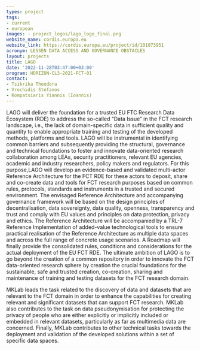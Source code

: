 ```yaml
---
types: project
tags:
- current
- european
images: - project_logos/lago_logo_final.png
website_name: cordis.europa.eu
website_link: https://cordis.europa.eu/project/id/101073951
acronym: LESSEN DATA ACCESS AND GOVERNANCE OBSTACLES
layout: projects
title: LAGO
date: '2022-11-28T03:47:00+03:00'
program: HORIZON-CL3-2021-FCT-01
contact:
- Tsikrika Theodora
- Vrochidis Stefanos
- Kompatsiaris Yiannis (Ioannis)
---
```

<p>
LAGO will deliver the foundation for a trusted EU FTC Research Data Ecosystem (RDE) to address the so-called “Data Issue” in the FCT research landscape, i.e., the lack of domain-specific data in sufficient quality and quantity to enable appropriate training and testing of the developed methods, platforms and tools. LAGO will be instrumental in identifying common barriers and subsequently providing the structural, governance and technical foundations to foster and innovate data-oriented research collaboration among LEAs, security practitioners, relevant EU agencies, academic and industry researchers, policy makers and regulators. For this purpose,LAGO will develop an evidence-based and validated multi-actor Reference Architecture for the FCT RDE for these actors to deposit, share and co-create data and tools for FCT research purposes based on common rules, protocols, standards and instruments in a trusted and secured environment. The envisaged Reference Architecture and accompanying governance framework will be based on the design principles of decentralisation, data sovereignty, data quality, openness, transparency and trust and comply with EU values and principles on data protection, privacy and ethics. The Reference Architecture will be accompanied by a TRL-7 Reference Implementation of added-value technological tools to ensure practical realisation of the Reference Architecture as multiple data spaces and across the full range of concrete usage scenarios. A Roadmap will finally provide the consolidated rules, conditions and considerations for the actual deployment of the EU FCT RDE. The ultimate ambition of LAGO is to go beyond the creation of a common repository in order to innovate the FCT data-oriented research sphere by creation the crucial foundations for the sustainable, safe and trusted creation, co-creation, sharing and maintenance of training and testing datasets for the FCT research domain.
</p>
<p>
MKLab leads the task related to the discovery of data and datasets that are relevant to the FCT domain in order to enhance the capabilities for creating relevant and significant datasets that can support FCT research. MKLab also contributes to the task on data pseudonymisation for protecting the privacy of people who are either explicitly or implicitly included or embedded in relevant datasets, particularly as far as multimedia data are concerned. Finally, MKLab contributes to other technical tasks towards the deployment and validation of the developed solutions within a set of specific data spaces.
</p>


